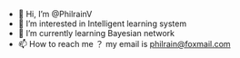 - 👋 Hi, I’m @PhilrainV
- 👀 I’m interested in Intelligent learning system
- 🌱 I’m currently learning Bayesian network
- 📫 How to reach me ？ my email is philrain@foxmail.com

<!---
PhilrainV/PhilrainV is a ✨ special ✨ repository because its `README.md` (this file) appears on your GitHub profile.
You can click the Preview link to take a look at your changes.
--->
